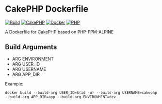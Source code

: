 # CakePHP Dockerfile

[![Build](https://github.com/cnizzardin/cakephp-fpm-alpine/workflows/Build/badge.svg?branch=master)](https://github.com/cnizzardin/cakephp-fpm-alpine/actions)
[![CakePHP](https://img.shields.io/badge/cakephp-red?logo=cakephp)](https://book.cakephp.org/4/en/index.html)
[![Docker](https://img.shields.io/badge/docker-0db7ed.svg?logo=docker)](https://www.docker.com)
[![PHP](https://img.shields.io/badge/php-7.4-8892BF.svg?logo=php)](https://php.net/)

A Dockerfile for CakePHP based on PHP-FPM-ALPINE

## Build Arguments

- ARG ENVIRONMENT
- ARG USER_ID
- ARG USERNAME
- ARG APP_DIR

Example:

```console
docker build --build-arg USER_ID=$(id -u) --build-arg USERNAME=cakephp --build-arg APP_DIR=app --build-arg ENVIRONMENT=dev . 
```